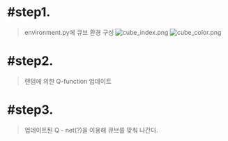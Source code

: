 # #step1. 
> environment.py에 큐브 환경 구성
![cube_index.png](https://github.com/SpicyKong/My_HighSchool/blob/c6a1bb878449bd1d1e1caa16b87fb0ad67078ed2/cube/cube_index.png)
![cube_color.png](https://github.com/SpicyKong/My_HighSchool/blob/c6a1bb878449bd1d1e1caa16b87fb0ad67078ed2/cube/cube_color.png)
# #step2. 
> 랜덤에 의한 Q-function 업데이트
# #step3. 
> 업데이트된 Q - net(?)을 이용해 큐브를 맞춰 나간다.
